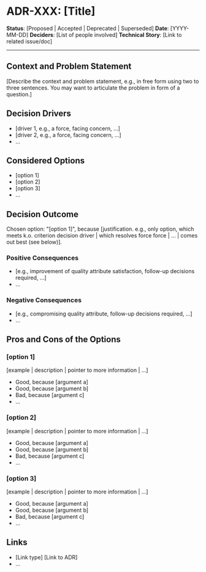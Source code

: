 # ADR-XXX: [Title]

**Status**: [Proposed | Accepted | Deprecated | Superseded]
**Date**: [YYYY-MM-DD]
**Deciders**: [List of people involved]
**Technical Story**: [Link to related issue/doc]

---

## Context and Problem Statement

[Describe the context and problem statement, e.g., in free form using two to three sentences. You may want to articulate the problem in form of a question.]

## Decision Drivers

* [driver 1, e.g., a force, facing concern, …]
* [driver 2, e.g., a force, facing concern, …]
* … <!-- numbers of drivers can vary -->

## Considered Options

* [option 1]
* [option 2]
* [option 3]
* … <!-- numbers of options can vary -->

## Decision Outcome

Chosen option: "[option 1]", because [justification. e.g., only option, which meets k.o. criterion decision driver | which resolves force force | … | comes out best (see below)].

### Positive Consequences

* [e.g., improvement of quality attribute satisfaction, follow-up decisions required, …]
* …

### Negative Consequences

* [e.g., compromising quality attribute, follow-up decisions required, …]
* …

## Pros and Cons of the Options

### [option 1]

[example | description | pointer to more information | …]

* Good, because [argument a]
* Good, because [argument b]
* Bad, because [argument c]
* … <!-- numbers of pros and cons can vary -->

### [option 2]

[example | description | pointer to more information | …]

* Good, because [argument a]
* Good, because [argument b]
* Bad, because [argument c]
* … <!-- numbers of pros and cons can vary -->

### [option 3]

[example | description | pointer to more information | …]

* Good, because [argument a]
* Good, because [argument b]
* Bad, because [argument c]
* … <!-- numbers of pros and cons can vary -->

## Links

* [Link type] [Link to ADR] <!-- example: Refined by [ADR-0005](0005-example.md) -->
* … <!-- numbers of links can vary -->
